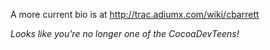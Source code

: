 

A more current bio is at http://trac.adiumx.com/wiki/cbarrett

*Looks like you're no longer one of the CocoaDevTeens!*
